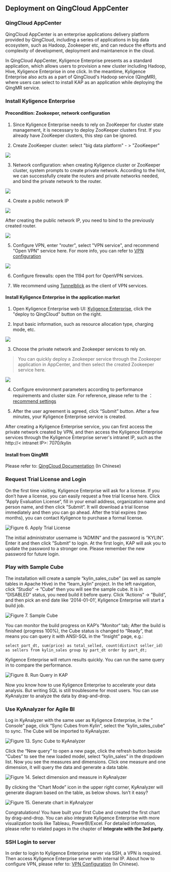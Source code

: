 ## Deployment on QingCloud AppCenter

### QingCloud AppCenter

QingCloud AppCenter is an enterprise applications delivery platform provided by QingCloud, including a series of applications in big data ecosystem, such as Hadoop, Zookeeper etc, and can reduce the efforts and complexity of development, deployment and maintanence in the cloud.

In QingCloud AppCenter, Kyligence Enterprise presents as a standard application, which allows users to provision a new cluster including Hadoop, Hive, Kyligence Enterprise in one click. In the meantime, Kyligence Enterprise also acts as a part of QingCloud's Hadoop service (QingMR), where users can select to install KAP as an application while deploying the QingMR service.

### Install Kyligence Enterprise

#### Precondition: Zookeeper, network configuration

1) Since Kyligence Enterprise needs to rely on ZooKeeper for cluster state management, it is necessary to deploy ZooKeeper clusters first. If you already have ZooKeeper clusters, this step can be ignored.

2) Create ZooKeeper cluster: select "big data platform" - > "ZooKeeper"

![](images/qingyun_basic_settings.png)

3) Network configuration: when creating Kyligence cluster or ZooKeeper cluster, system prompts to create private network. According to the hint, we can successfully create the routers and private networks needed, and bind the private network to the router.

![](images/qingyun_create_cluster.en.jpg)

4) Create a public network IP

![](images/qingyun_apply_for_IP.jpg)

After creating the public network IP, you need to bind to the previously created router.

![](images/qingcloud_IP_bind_en.png)

5) Configure VPN, enter "router", select "VPN service", and recommend "Open VPN" service here. For more info, you can refer to [VPN configuration](https://docs.qingcloud.com/product/network/vpn)

![](images/qingyun_openVPN.jpg)

6) Configure firewalls: open the 1194 port for OpenVPN services.

7) We recommend using [Tunnelblick](https://tunnelblick.net/) as the client of VPN services.

#### Install Kyligence Enterprise in the application market

1) Open Kyligence Enterprise web UI: [Kyligence Enterprise](https://appcenter.qingcloud.com/apps/app-oi15yp53/Kyligence%20Enterprise), click the "deploy to QingCloud" button on the right.

2) Input basic information, such as resource allocation type, charging mode, etc.

![](images/qingyun_kap_configuration.jpg)

3) Choose the private network and Zookeeper services to rely on.

> You can quickly deploy a Zookeeper service through the Zookeeper application in AppCenter, and then select the created Zookeeper service here.

![](images/qingyun_configuration_settings.jpg)

4) Configure environment parameters according to performance requirements and cluster size. For reference, please refer to the ：[recommend settings](../../config/recommend_settings.en.md)

5) After the user agreement is agreed, click “Submit” button. After a few minutes, your Kyligence Enterprise service is created.

After creating a Kyligence Enterprise service, you can first access the private network created by VPN, and then access the Kyligence Enterprise services through the Kyligence Enterprise server's intranet IP, such as the http://< intranet IP>: 7070/kylin

#### Install from QingMR

Please refer to: [QingCloud Documentation](https://docs.qingcloud.com/product/big_data/QingMR/README.html) (In Chinese)

### **Request Trial License and Login**

On the first time visiting, Kyligence Enterprise will ask for a license. If you don’t have a license, you can easily request a free trial license here. Click ”Apply Evaluation License“, fill in your email address, organization name and person name, and then click ”Submit“. It will download a trial license immediately and then you can go ahead. After the trial expires (two months), you can contact Kyligence to purchase a formal license.

![Figure 6. Apply Trial License](images/trial_license.png)

The initial administrator username is ”ADMIN“ and the password is ”KYLIN“. Enter it and then click ”Submit“ to login. At the first login, KAP will ask you to update the password to a stronger one. Please remember the new password for future login.

### **Play with Sample Cube**

The installation will create a sample “kylin_sales_cube” (as well as sample tables in Apache Hive) in the “learn_kylin” project. In the left navigation, click ”Studio“ -> ”Cube“ then you will see the sample cube. It is in “DISABLED” status, you need build it before query. Click ”Actions“ -> ”Build“, and then pick an end date like ‘2014-01-01’, Kyligence Enterprise will start a build job.

![Figure 7. Sample Cube](images/sample_cube.png)

You can monitor the build progress on KAP’s  ”Monitor“ tab; After the build is finished (progress 100%), the Cube status is changed to “Ready”, that means you can query it with ANSI-SQL in the “Insight” page, e.g.:

```
select part_dt, sum(price) as total_selled, count(distinct seller_id) as sellers from kylin_sales group by part_dt order by part_dt;
```

Kyligence Enterprise will return results quickly. You can run the same query in to compare the performance.

![Figure 8. Run Query in KAP](images/query_in_kap.png)

Now you know how to use Kyligence Enterprise to accelerate your data analysis. But writing SQL is still troublesome for most users. You can use KyAnalyzer to analyze the data by drag-and-drop.

### **Use KyAnalyzer for Agile BI**

Log in KyAnalyzer with the same user as Kyligence Enterprise, in the ” Console” page, click “Sync Cubes from Kylin”, select the “kylin_sales_cube” to sync. The Cube will be imported to KyAnalyzer.

![Figure 13. Sync Cube to KyAnalyzer](images/sync_to_kyanalyzer.png)

Click the “New query” to open a new page, click the refresh button beside “Cubes” to see the new loaded model, select “kylin_sales” in the dropdown list. Now you see the measures and dimensions. Click one measure and one dimension, it will query the data and generate a data table.

![Figure 14. Select dimension and measure in KyAnalyzer](images/dimension_and_measure.png)

By clicking the “Chart Mode” icon in the upper right corner, KyAnalyzer will generate diagram based on the table, as below shows. Isn’t it easy?

![Figure 15. Generate chart in KyAnalyzer](images/chart_in_kyanalyzer.png)

Congratulations! You have built your first Cube and created the first chart by drag-and-drop. You can also integrate Kyligence Enterprise with more visualization tools like Tableau, PowerBI/Excel. For detailed information, please refer to related pages in the chapter of **Integrate with the 3rd party**.

### SSH Login to server

In order to login to Kyligence Enterprise server via SSH, a VPN is required. Then access Kyligence Enterprise server with internal IP. About how to configure VPN, please refer to: [VPN Configuration](https://docs.qingcloud.com/product/network/vpn) (In Chinese).

